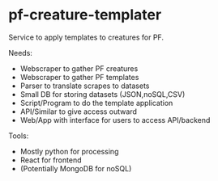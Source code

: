 # pf-creature-templater
Service to apply templates to creatures for PF.


Needs:
  * Webscraper to gather PF creatures
  * Webscraper to gather PF templates
  * Parser to translate scrapes to datasets
  * Small DB for storing datasets (JSON,noSQL,CSV)
  * Script/Program to do the template application
  * API/Similar to give access outward
  * Web/App with interface for users to access API/backend


Tools:
  * Mostly python for processing
  * React for frontend
  * (Potentially MongoDB for noSQL)

